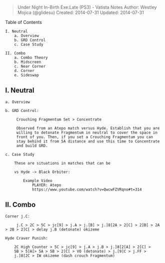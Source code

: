 > Under Night In-Birth Exe:Late (PS3) - Vatista Notes
> Author: Westley Mojica (@glidesu)
> Created: 2014-07-31
> Updated: 2014-07-31

Table of Contents

    I. Neutral
        a. Overview
        b. GRD Control
        c. Case Study

    II. Combo
        a. Combo Theory
        b. Midscreen
        c. Near Corner
        d. Corner 
        e. Sideswap

I. Neutral
----------

    a. Overview

    b. GRD Control:

         Crouching Fragmentum Set > Concentrate

         Observed from an Atepo match versus Hyde. Establish that you are 
         willing to detonate Fragmentum in neutral to cover the space in 
         front of you. Then, if you set a Crouching Fragmentum you can 
         stay behind it from 5A distance and use this time to Concentrate 
         and build GRD.

    c. Case Study

        These are situations in matches that can be 

        vs Hyde -> Black Orbiter:
    
            Example Video
                PLAYER: Atepo 
                https://www.youtube.com/watch?v=QwcwFZVRqno#t=314


II. Combo
---------

    Corner j.C:

         j.C > 2C > 5C > jc[9] > j.A > j.[B] > j.]8[2A > 2[C] > 2]B[ > 2A > 2B > 2]C[ > delay j.B (detonate) okizeme

    Hyde Craver Punish:

        2C High Counter > 5C > jc[9] > j.A > j.B > j.]8[2[A] > 2[C] > 
        5B > 5]A[> 5A > 5B > 2]C[ > VO (detonate) > j.[9]C > j.FF > 
        j.]8[2C > IW okizeme (dash crouch Fragmentum)